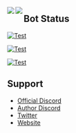 <a herf="."><img align="left" src="https://github-readme-stats.vercel.app/api?username=akishoudayo&count_private=true&show_icons=true" /></a>
<a herf="."><img align="left" src="https://github-readme-stats.vercel.app/api/top-langs/?username=akishoudayo&count_private=true&show_icons=true" /></a>


## Bot Status
[![Test](https://github.com/akishoudayo/python-bot/actions/workflows/main.yml/badge.svg)](https://github.com/akishoudayo/python-bot/actions/workflows/main.yml)

[![Test](https://akishoudayo.herokuapp.com/versionsvg/)](https://github.com/akishoudayo/python-bot/releases/latest)

[![Test](https://akishoudayo.herokuapp.com/releasesvg/)](https://akishoudayo.herokuapp.com/)

## Support
- [Official Discord](https://discord.gg/ewugvGV8YP)
- [Author Discord](https://discordapp.com/users/749013126866927713)
- [Twitter](https://twitter.com/akishou_dayo)
- [Website](https://akishoudayo.herokuapp.com/home)
